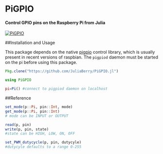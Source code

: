 # PiGPIO

#### Control GPIO pins on the Raspberry Pi from Julia

[![PiGPIO](https://img.youtube.com/vi/UmSQjkaATk8/0.jpg)](https://www.youtube.com/watch?v=UmSQjkaATk8)

##Installation and Usage

This package depends on the native [pigpio](http://abyz.co.uk/rpi/pigpio/index.html) control library, which is usually present in recent versions of raspbian. The `pigpiod` daemon must be started on the pi before using this package. 

```julia
Pkg.clone("https://github.com/JuliaBerry/PiGPIO.jl")

using PiGPIO

pi=Pi() #connect to pigpiod daemon on localhost
```

##Reference

```julia
set_mode(p::Pi, pin::Int, mode)
get_mode(p::Pi, pin::Int)
# mode can be INPUT or OUTPUT

read(p, pin)
write(p, pin, state)
#state can be HIGH, LOW, ON, OFF

set_PWM_dutycycle(p, pin, dutycyle)
#dutycyle defaults to a range 0-255

```


